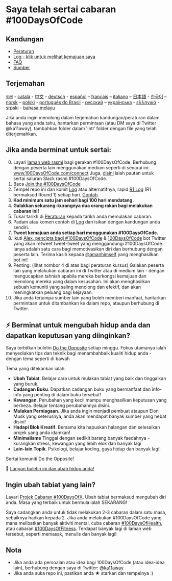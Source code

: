 # Saya telah sertai cabaran #100DaysOfCode

## Kandungan

- [Peraturan](peraturan.md)
- [Log - klik untuk melihat kemajuan saya](log.md)
- [FAQ](FAQ.md)
- [Sumber](sumber.md)

## Terjemahan

[বাংলা](intl/bn/README.md) - [català](intl/ca/README.md) - [中文](intl/ch/README.md) - [deutsch](intl/de/README.md) - [español](intl/es/README.md) – [français](intl/fr/FAQ-fr.md) – [italiano](intl/it/README.md) – [日本語](intl/ja/README.md) - [한국어](intl/ko/README-ko.md) – [norsk](intl/no/README.md) – [polski](intl/pl/README.md) - [português do Brasil](intl/pt-br/LEIAME.md) - [русский](intl/ru/README-ru.md) – [українська](intl/ua/README-ua.md) - [ελληνικά](intl/el/README.md) - [srpski](intl/sr/README-sr.md) - [bahasa melayu](intl/my/README.md)

Jika anda ingin menolong dalam terjemahan kandungan/peraturan dalam bahasa yang anda tahu, hantarkan permintaan (atau DM saya di Twitter @ka11away), tambahkan folder dalam 'intl' folder dengan file yang telah diterjemahkan.

## Jika anda berminat untuk sertai:

0.  Layari [laman web rasmi](http://100daysofcode.com/) bagi gerakan #100DaysOfCode. Berhubung dengan peserta lain menggunakan medium seperti di senarai ini: www.100DaysOfCode.com/connect
    Juga, [disini](https://join.slack.com/t/100xcode/shared_invite/zt-eivg7x1x-wgNPDh7ug_u4GcUwZNT8Zg) ialah pautan untuk sertai saluran Slack rasmi #100DaysOfCode.
1.  Baca [Join the #100DaysOfCode](https://medium.freecodecamp.com/join-the-100daysofcode-556ddb4579e4)
2.  Tempel repo ini dan komit [Log](log.md) atau alternatifnya, rapid [R1 Log](r1-log.md) (R1 bermaksud Round 1) setiap hari. [Contoh](https://github.com/Kallaway/100-days-kallaway-log).
3.  **Kod minimum satu jam sehari bagi 100 hari mendatang.**
4.  **Galakkan sekurang-kurangnya dua orang rakan bagi melakukan cabaran ini!**
5.  Tukar tarikh di [Peraturan](peraturan.md) kepada tarikh anda memulakan cabaran.
6.  Padam atau komen contoh di [Log](log.md) dan isikan dengan kandungan anda sendiri.
7.  **Tweet kemajuan anda setiap hari menggunakan #100DaysOfCode.**
8.  Ikuti [Alex, pencipta bagi #100DaysOfCode](https://twitter.com/ka11away) & [100DaysOfCode](https://twitter.com/_100DaysOfCode) bot Twitter yang akan retweet tweet-tweet yang menggandungi #100DaysOfCode. Ianya adalah satu cara bagi memotivasikan diri dan berhubung dengan peserta lain. Terima kasih kepada [@amanhimself](https://twitter.com/amanhimself) yang menghasilkan bot ini!
9.  Penting: (lihat nombor 4 di atas bagi peraturan kursus) Galakan peserta lain yang melakukan cabaran ini di Twitter atau di medium lain - dengan mengucapkan tahniah apabila mereka berkongsi kemajuan dan menolong mereka yang dalam kesusahan. Ini akan menghasilkan sebuah komuniti yang saling menolong dan efektif, dan akan meningkatkan peluang bagi kejayaan.
10. Jika anda terjumpa sumber lain yang boleh memberi manfaat, hantarkan permintaan untuk ditambahkan ke dalam repo, ataupun berhubung di Twitter.

## ⚡ Berminat untuk mengubah hidup anda dan dapatkan keputusan yang diinginkan?

Saya terbitkan buletin [Do the Opposite](https://dotheopposite.substack.com/) setiap minggu. Fokus utamanya ialah menyediakan tips dan teknik bagi menambahbaik kualiti hidup anda - dengan tema seperti di bawah

Tema yang ditekankan ialah:

- **Ubah Tabiat**. Belajar cara untuk mulakan tabiat yang baik dan tinggalkan yang buruk.
- **Cadangan Buku**. Dapatkan cadangan buku yang bermanfaat dan info-info yang penting di dalam buku tersebut!
- **Kewangan**. Perubahan yang kecil mampu menghasilkan keputusan yang berbeza. Belajar tentang perubahannya disini.
- **Mulakan Perniagaan**. Jika anda ingin menjadi pembuat ataupun Elon Musk yang seterusnya, anda akan mendapat banyak sumber yang hebat disini!
- **Hadapi Blok Kreatif**. Bersama kita hapuskan halangan dan selesaikan projek yang anda idamkan!
- **Minimalisme** Tinggal dengan sedikit barang banyak faedahnya - kurangkan stress, kewangan yang lebih elok dan banyak lagi
- **Lain-lain Topik**. Psikologi, belajar koding, gaya hidup dan banyak lagi!

Sertai komuniti Do the Opposite!

💌 [Langan buletin ini dan ubah hidup anda!](https://dotheopposite.substack.com/)

## Ingin ubah tabiat yang lain?

Layari [Projek Cabaran #100DaysOfX](http://100daysofx.com/). Ubah tabiat bermaksud mengubah diri anda. Masa yang terbaik untuk bermula ialah SEKARANG!

Saya cadangkan anda untuk tidak melakukan 2-3 cabaran dalam satu masa, sebaiknya hadkan kepada 2. Jika anda melakukan #100DaysOfCode yang mana melibatkan banyak aktiviti mental, cuba cabaran [#100DaysOfHealth](http://100daysofx.com/where-x-is/health/), atau cabaran [#100DaysOfFitness](http://100daysofx.com/challenges/). Terdapat banyak lagi di laman web tersebut, seperti memasak, menulis dan banyak lagi!

## Nota

- Jika anda ada persoalan atau idea bagi 100DaysOfCode (atau idea-idea lain), berhubung dengan saya di Twitter: [@ka11away](https://twitter.com/ka11away)
- Jika anda suka repo ini, pastikan anda &#9733; starkan dan tempelnya :)
